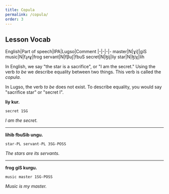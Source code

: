 ```yaml
---
title: Copula
permalink: /copula/
order: 3
---
```


## Lesson Vocab

English|Part of speech|IPA|Lugso|Comment
|-|-|-|-
master|N|ɣiʃ|giS
music|N|fɻʌɣ|frog
servant|N|fβuʃ|fbuS
secret|N|ɮij|liy
star|N|ɮiχ|lih

In English, we say "the star is a sacrifice", or "I am the secret." Using the verb _to be_ we describe equality between two things. This verb is called the _copula_.

In Lugso, the verb _to be_ does not exist. To describe equality, you would say "sacrifice star" or "secret I".

**liy kur.**

`secret 1SG`

_I am the secret._

---

**lihib fbuSib ungu.**

`star-PL servant-PL 3SG-POSS`

_The stars are its servants._

---

**frog giS kurgu.**

`music master 1SG-POSS`

_Music is my master._
